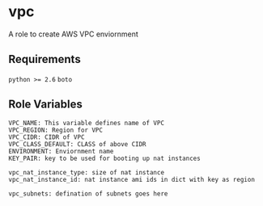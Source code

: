 vpc
=========

A role to create AWS VPC enviornment

Requirements
------------

```python >= 2.6```
```boto```

Role Variables
--------------
```
VPC_NAME: This variable defines name of VPC
VPC_REGION: Region for VPC
VPC_CIDR: CIDR of VPC
VPC_CLASS_DEFAULT: CLASS of above CIDR
ENVIRONMENT: Enviornment name
KEY_PAIR: key to be used for booting up nat instances

vpc_nat_instance_type: size of nat instance
vpc_nat_instance_id: nat instance ami ids in dict with key as region

vpc_subnets: defination of subnets goes here
```

